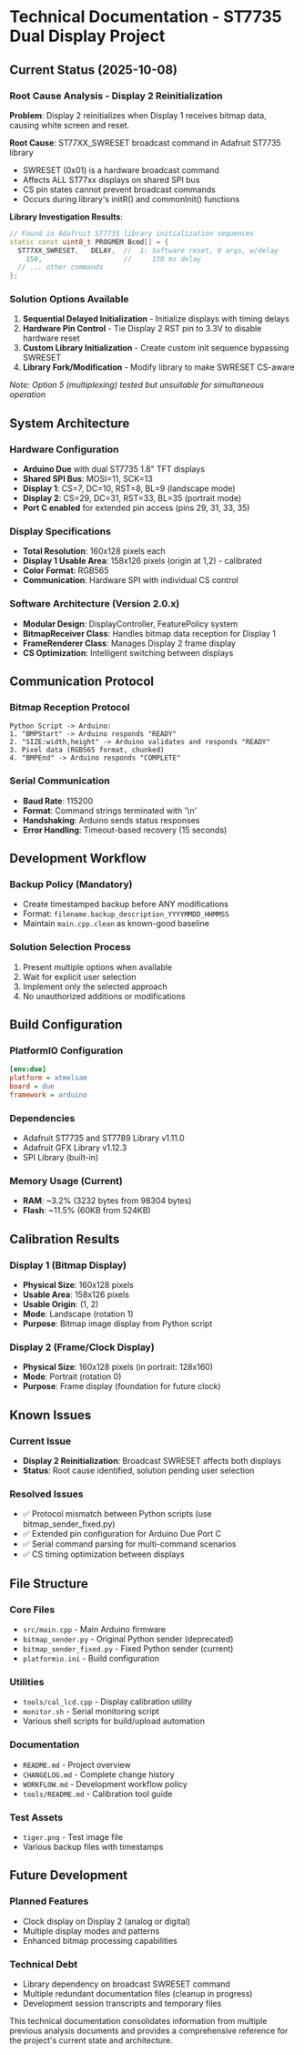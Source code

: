 # Technical Documentation - ST7735 Dual Display Project

## Current Status (2025-10-08)

### Root Cause Analysis - Display 2 Reinitialization

**Problem**: Display 2 reinitializes when Display 1 receives bitmap data, causing white screen and reset.

**Root Cause**: ST77XX_SWRESET broadcast command in Adafruit ST7735 library
- SWRESET (0x01) is a hardware broadcast command
- Affects ALL ST77xx displays on shared SPI bus
- CS pin states cannot prevent broadcast commands
- Occurs during library's initR() and commonInit() functions

**Library Investigation Results**:
```cpp
// Found in Adafruit ST7735 library initialization sequences
static const uint8_t PROGMEM Bcmd[] = {
  ST77XX_SWRESET,   DELAY,  //  1: Software reset, 0 args, w/delay
    150,                    //     150 ms delay
  // ... other commands
};
```

### Solution Options Available

1. **Sequential Delayed Initialization** - Initialize displays with timing delays
2. **Hardware Pin Control** - Tie Display 2 RST pin to 3.3V to disable hardware reset
3. **Custom Library Initialization** - Create custom init sequence bypassing SWRESET
4. **Library Fork/Modification** - Modify library to make SWRESET CS-aware

*Note: Option 5 (multiplexing) tested but unsuitable for simultaneous operation*

## System Architecture

### Hardware Configuration
- **Arduino Due** with dual ST7735 1.8" TFT displays
- **Shared SPI Bus**: MOSI=11, SCK=13
- **Display 1**: CS=7, DC=10, RST=8, BL=9 (landscape mode)
- **Display 2**: CS=29, DC=31, RST=33, BL=35 (portrait mode)
- **Port C enabled** for extended pin access (pins 29, 31, 33, 35)

### Display Specifications
- **Total Resolution**: 160x128 pixels each
- **Display 1 Usable Area**: 158x126 pixels (origin at 1,2) - calibrated
- **Color Format**: RGB565
- **Communication**: Hardware SPI with individual CS control

### Software Architecture (Version 2.0.x)
- **Modular Design**: DisplayController, FeaturePolicy system
- **BitmapReceiver Class**: Handles bitmap data reception for Display 1
- **FrameRenderer Class**: Manages Display 2 frame display
- **CS Optimization**: Intelligent switching between displays

## Communication Protocol

### Bitmap Reception Protocol
```
Python Script -> Arduino:
1. "BMPStart" -> Arduino responds "READY"
2. "SIZE:width,height" -> Arduino validates and responds "READY"  
3. Pixel data (RGB565 format, chunked)
4. "BMPEnd" -> Arduino responds "COMPLETE"
```

### Serial Communication
- **Baud Rate**: 115200
- **Format**: Command strings terminated with '\n'
- **Handshaking**: Arduino sends status responses
- **Error Handling**: Timeout-based recovery (15 seconds)

## Development Workflow

### Backup Policy (Mandatory)
- Create timestamped backup before ANY modifications
- Format: `filename.backup_description_YYYYMMDD_HHMMSS`
- Maintain `main.cpp.clean` as known-good baseline

### Solution Selection Process
1. Present multiple options when available
2. Wait for explicit user selection
3. Implement only the selected approach
4. No unauthorized additions or modifications

## Build Configuration

### PlatformIO Configuration
```ini
[env:due]
platform = atmelsam
board = due
framework = arduino
```

### Dependencies
- Adafruit ST7735 and ST7789 Library v1.11.0
- Adafruit GFX Library v1.12.3
- SPI Library (built-in)

### Memory Usage (Current)
- **RAM**: ~3.2% (3232 bytes from 98304 bytes)
- **Flash**: ~11.5% (60KB from 524KB)

## Calibration Results

### Display 1 (Bitmap Display)
- **Physical Size**: 160x128 pixels
- **Usable Area**: 158x126 pixels  
- **Usable Origin**: (1, 2)
- **Mode**: Landscape (rotation 1)
- **Purpose**: Bitmap image display from Python script

### Display 2 (Frame/Clock Display)
- **Physical Size**: 160x128 pixels (in portrait: 128x160)
- **Mode**: Portrait (rotation 0)
- **Purpose**: Frame display (foundation for future clock)

## Known Issues

### Current Issue
- **Display 2 Reinitialization**: Broadcast SWRESET affects both displays
- **Status**: Root cause identified, solution pending user selection

### Resolved Issues
- ✅ Protocol mismatch between Python scripts (use bitmap_sender_fixed.py)
- ✅ Extended pin configuration for Arduino Due Port C
- ✅ Serial command parsing for multi-command scenarios
- ✅ CS timing optimization between displays

## File Structure

### Core Files
- `src/main.cpp` - Main Arduino firmware
- `bitmap_sender.py` - Original Python sender (deprecated)
- `bitmap_sender_fixed.py` - Fixed Python sender (current)
- `platformio.ini` - Build configuration

### Utilities
- `tools/cal_lcd.cpp` - Display calibration utility
- `monitor.sh` - Serial monitoring script
- Various shell scripts for build/upload automation

### Documentation  
- `README.md` - Project overview
- `CHANGELOG.md` - Complete change history
- `WORKFLOW.md` - Development workflow policy
- `tools/README.md` - Calibration tool guide

### Test Assets
- `tiger.png` - Test image file
- Various backup files with timestamps

## Future Development

### Planned Features
- Clock display on Display 2 (analog or digital)
- Multiple display modes and patterns
- Enhanced bitmap processing capabilities

### Technical Debt
- Library dependency on broadcast SWRESET command
- Multiple redundant documentation files (cleanup in progress)
- Development session transcripts and temporary files

This technical documentation consolidates information from multiple previous analysis documents and provides a comprehensive reference for the project's current state and architecture.